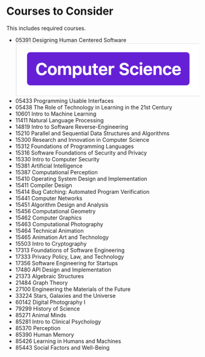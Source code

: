 # Courses to Consider

This includes required courses.

- 05391 Designing Human Centered Software ![](assets/tags/tag_computer_science.png)
- 05433 Programming Usable Interfaces
- 05438 The Role of Technology in Learning in the 21st Century
- 10601 Intro to Machine Learning
- 11411 Natural Language Processing
- 14819 Intro to Software Reverse-Engineering
- 15210 Parallel and Sequential Data Structures and Algorithms
- 15300 Research and Innovation in Computer Science
- 15312 Foundations of Programming Languages
- 15316 Software Foundations of Security and Privacy
- 15330 Intro to Computer Security
- 15381 Artificial Intelligence
- 15387 Computational Perception
- 15410 Operating System Design and Implementation
- 15411 Compiler Design
- 15414 Bug Catching: Automated Program Verification
- 15441 Computer Networks
- 15451 Algorithm Design and Analysis
- 15456 Computational Geometry
- 15462 Computer Graphics
- 15463 Computational Photography
- 15464 Technical Animation
- 15465 Animation Art and Technology
- 15503 Intro to Cryptography
- 17313 Foundations of Software Engineering
- 17333 Privacy Policy, Law, and Technology
- 17356 Software Engineering for Startups
- 17480 API Design and Implementation
- 21373 Algebraic Structures
- 21484 Graph Theory
- 27100 Engineering the Materials of the Future
- 33224 Stars, Galaxies and the Universe
- 60142 Digital Photography I
- 79299 History of Science
- 85271 Animal Minds
- 85281 Intro to Clinical Psychology
- 85370 Perception
- 85390 Human Memory
- 85426 Learning in Humans and Machines
- 85443 Social Factors and Well-Being
